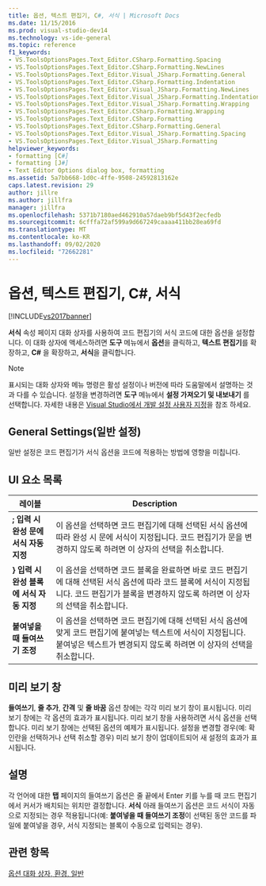 ```yaml
---
title: 옵션, 텍스트 편집기, C#, 서식 | Microsoft Docs
ms.date: 11/15/2016
ms.prod: visual-studio-dev14
ms.technology: vs-ide-general
ms.topic: reference
f1_keywords:
- VS.ToolsOptionsPages.Text_Editor.CSharp.Formatting.Spacing
- VS.ToolsOptionsPages.Text_Editor.CSharp.Formatting.NewLines
- VS.ToolsOptionsPages.Text_Editor.Visual_JSharp.Formatting.General
- VS.ToolsOptionsPages.Text_Editor.CSharp.Formatting.Indentation
- VS.ToolsOptionsPages.Text_Editor.Visual_JSharp.Formatting.NewLines
- VS.ToolsOptionsPages.Text_Editor.Visual_JSharp.Formatting.Indentation
- VS.ToolsOptionsPages.Text_Editor.Visual_JSharp.Formatting.Wrapping
- VS.ToolsOptionsPages.Text_Editor.CSharp.Formatting.Wrapping
- VS.ToolsOptionsPages.Text_Editor.CSharp.Formatting
- VS.ToolsOptionsPages.Text_Editor.CSharp.Formatting.General
- VS.ToolsOptionsPages.Text_Editor.Visual_JSharp.Formatting.Spacing
- VS.ToolsOptionsPages.Text_Editor.Visual_JSharp.Formatting
helpviewer_keywords:
- formatting [C#]
- formatting [J#]
- Text Editor Options dialog box, formatting
ms.assetid: 5a7bb668-1d0c-4ffe-9508-24592813162e
caps.latest.revision: 29
author: jillre
ms.author: jillfra
manager: jillfra
ms.openlocfilehash: 5371b7180aed462910a57daeb9bf5d43f2ecfedb
ms.sourcegitcommit: 6cfffa72af599a9d667249caaaa411bb28ea69fd
ms.translationtype: MT
ms.contentlocale: ko-KR
ms.lasthandoff: 09/02/2020
ms.locfileid: "72662281"
---
```

# <a name="options-text-editor-c-formatting"></a>옵션, 텍스트 편집기, C#, 서식
[!INCLUDE[vs2017banner](../../includes/vs2017banner.md)]

**서식** 속성 페이지 대화 상자를 사용하여 코드 편집기의 서식 코드에 대한 옵션을 설정합니다. 이 대화 상자에 액세스하려면 **도구** 메뉴에서 **옵션**을 클릭하고, **텍스트 편집기**를 확장하고, **C#** 을 확장하고, **서식**을 클릭합니다.

> [!NOTE]
> 표시되는 대화 상자와 메뉴 명령은 활성 설정이나 버전에 따라 도움말에서 설명하는 것과 다를 수 있습니다. 설정을 변경하려면 **도구** 메뉴에서 **설정 가져오기 및 내보내기** 를 선택합니다. 자세한 내용은 [Visual Studio에서 개발 설정 사용자 지정](https://msdn.microsoft.com/22c4debb-4e31-47a8-8f19-16f328d7dcd3)을 참조 하세요.

## <a name="general-settings"></a>General Settings(일반 설정)
 일반 설정은 코드 편집기가 서식 옵션을 코드에 적용하는 방법에 영향을 미칩니다.

## <a name="uielement-list"></a>UI 요소 목록

|레이블|Description|
|-----------|-----------------|
|**; 입력 시 완성 문에 서식 자동 지정**|이 옵션을 선택하면 코드 편집기에 대해 선택된 서식 옵션에 따라 완성 시 문에 서식이 지정됩니다. 코드 편집기가 문을 변경하지 않도록 하려면 이 상자의 선택을 취소합니다.|
|**} 입력 시 완성 블록에 서식 자동 지정**|이 옵션을 선택하면 코드 블록을 완료하면 바로 코드 편집기에 대해 선택된 서식 옵션에 따라 코드 블록에 서식이 지정됩니다. 코드 편집기가 블록을 변경하지 않도록 하려면 이 상자의 선택을 취소합니다.|
|**붙여넣을 때 들여쓰기 조정**|이 옵션을 선택하면 코드 편집기에 대해 선택된 서식 옵션에 맞게 코드 편집기에 붙여넣는 텍스트에 서식이 지정됩니다. 붙여넣은 텍스트가 변경되지 않도록 하려면 이 상자의 선택을 취소합니다.|

## <a name="preview-window"></a>미리 보기 창
 **들여쓰기**, **줄 추가**, **간격** 및 **줄 바꿈** 옵션 창에는 각각 미리 보기 창이 표시됩니다. 미리 보기 창에는 각 옵션의 효과가 표시됩니다. 미리 보기 창을 사용하려면 서식 옵션을 선택합니다. 미리 보기 창에는 선택된 옵션의 예제가 표시됩니다. 설정을 변경할 경우(예: 확인란을 선택하거나 선택 취소할 경우) 미리 보기 창이 업데이트되어 새 설정의 효과가 표시됩니다.

## <a name="remarks"></a>설명
 각 언어에 대한 **탭** 페이지의 들여쓰기 옵션은 줄 끝에서 Enter 키를 누를 때 코드 편집기에서 커서가 배치되는 위치만 결정합니다. **서식** 아래 들여쓰기 옵션은 코드 서식이 자동으로 지정되는 경우 적용됩니다(예: **붙여넣을 때 들여쓰기 조정**이 선택된 동안 코드를 파일에 붙여넣을 경우, 서식 지정되는 블록이 수동으로 입력되는 경우).

## <a name="see-also"></a>관련 항목
 [옵션 대화 상자, 환경, 일반](../../ide/reference/general-environment-options-dialog-box.md)
